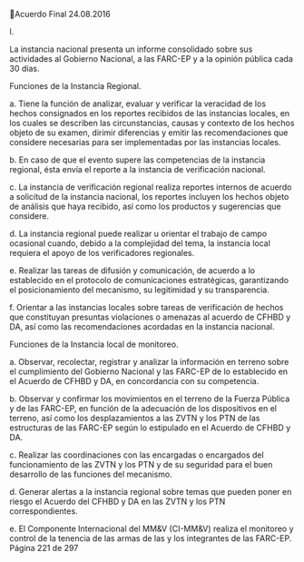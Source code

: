 Acuerdo Final 
24.08.2016 
 
l.

La instancia nacional presenta un informe consolidado sobre sus actividades al Gobierno Nacional, a 
las FARC-EP y a la opinión pública cada 30 días.  

 
Funciones de la Instancia Regional. 
 
a. Tiene la función de analizar, evaluar y verificar la veracidad de los hechos consignados en los reportes 
recibidos de las instancias locales, en los cuales se describen las circunstancias, causas y contexto de 
los  hechos  objeto  de  su  examen,  dirimir  diferencias  y  emitir  las  recomendaciones  que  considere 
necesarias para ser implementadas por las instancias locales.  
 
b. En caso de que el evento supere las competencias de la instancia regional, ésta envía el reporte a la 
instancia de verificación nacional.  
 
c. La instancia de verificación regional realiza reportes internos de acuerdo a solicitud de la instancia 
nacional, los reportes incluyen los hechos objeto de análisis que haya recibido, así como los productos 
y sugerencias que considere. 
 
d. La  instancia  regional  puede  realizar  u  orientar  el  trabajo  de  campo  ocasional  cuando,  debido  a  la 
complejidad del tema, la instancia local requiera el apoyo de los verificadores regionales. 
 
e. Realizar  las  tareas  de  difusión  y  comunicación,  de  acuerdo  a  lo  establecido  en  el  protocolo  de 
comunicaciones estratégicas, garantizando el posicionamiento del mecanismo, su legitimidad y su 
transparencia. 
 
f. Orientar a las instancias locales sobre tareas de verificación de hechos que constituyan presuntas 
violaciones o amenazas al acuerdo de CFHBD y DA, así como las recomendaciones acordadas en la 
instancia nacional. 
 
Funciones de la Instancia local de monitoreo.  
 
a. Observar,  recolectar,  registrar  y  analizar  la  información  en  terreno  sobre  el  cumplimiento  del 
Gobierno Nacional y las FARC-EP de lo establecido en el Acuerdo de CFHBD y DA, en concordancia 
con su competencia. 
 
b. Observar y confirmar los movimientos en el terreno de la Fuerza Pública y de las FARC-EP, en función 
de la adecuación de los dispositivos en el terreno, así como los desplazamientos a las ZVTN y los PTN 
de las estructuras de las FARC-EP según lo estipulado en el Acuerdo de CFHBD y DA. 
 
c. Realizar las coordinaciones con las encargadas o encargados del funcionamiento de las ZVTN y los 
PTN y de su seguridad para el buen desarrollo de las funciones del mecanismo.  
 
d. Generar alertas a la instancia regional sobre temas que pueden poner en riesgo el Acuerdo del CFHBD 
y DA en las ZVTN y los PTN correspondientes. 
 
e. El Componente Internacional del MM&V (CI-MM&V) realiza el monitoreo y control de la tenencia de 
las armas de las y los integrantes de las FARC-EP.  
Página 221 de 297 
 

